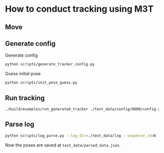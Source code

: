 # How to conduct tracking using M3T

## Move 

## Generate config

Generate config
```bash
python scripts/generate_tracker_config.py
```

Guess initial pose
```bash
python scripts/init_pose_guess.py
```

## Run tracking 

```bash
./build/examples/run_generated_tracker ./test_data/config/0000/config.yaml >> test_data/log/0000.log
```

## Parse log

```bash
python scripts/log_parse.py --log_dir=./test_data/log --sequence_id=0
```

Now the poses are saved at `test_data/parsed_data.json`.